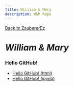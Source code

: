 ```yaml
---
title: William & Mary
description: W&M Repo
---
```

[Back to ZaubererEz](../index.md)

# _William & Mary_

### Hello GitHub! 
- [Hello GitHub! (html)]( HelloGitHub.html )
- [Hello GitHub! (ipynb)]( HelloGitHub.ipynb )
